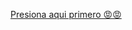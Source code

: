 [Presiona aqui primero 😡😡](https://github.com/Juaness06/El-Juego-Risk-el-mejor-juego-de-mesa-del-mundo-mundial-/wiki/😎¿Quiénes-somos%3F😎)
